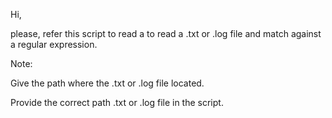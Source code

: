 Hi,

please, refer this script to read a to read a .txt or .log file and match against a regular expression.

Note:

Give the path where the .txt or .log file located.

Provide the correct path .txt or .log file in the script.